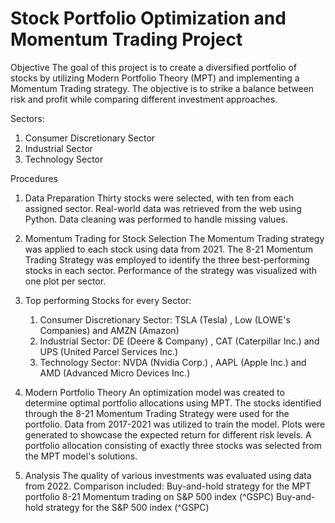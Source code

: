 # Stock Portfolio Optimization and Momentum Trading Project

Objective
The goal of this project is to create a diversified portfolio of stocks by utilizing Modern Portfolio Theory (MPT) and implementing a Momentum Trading strategy. The objective is to strike a balance between risk and profit while comparing different investment approaches.

Sectors:
1. Consumer Discretionary Sector
2. Industrial Sector
3. Technology Sector

Procedures

1. Data Preparation
Thirty stocks were selected, with ten from each assigned sector.
Real-world data was retrieved from the web using Python.
Data cleaning was performed to handle missing values.

2. Momentum Trading for Stock Selection
The Momentum Trading strategy was applied to each stock using data from 2021.
The 8-21 Momentum Trading Strategy was employed to identify the three best-performing stocks in each sector.
Performance of the strategy was visualized with one plot per sector.

3. Top performing Stocks for every Sector:
    1. Consumer Discretionary Sector: TSLA (Tesla) , Low (LOWE's Companies) and AMZN (Amazon)
    2. Industrial Sector: DE (Deere & Company) , CAT (Caterpillar Inc.) and UPS (United Parcel Services Inc.)
    3. Technology Sector: NVDA (Nvidia Corp.) , AAPL (Apple Inc.) and AMD (Advanced Micro Devices Inc.)


4. Modern Portfolio Theory
An optimization model was created to determine optimal portfolio allocations using MPT.
The stocks identified through the 8-21 Momentum Trading Strategy were used for the portfolio.
Data from 2017-2021 was utilized to train the model.
Plots were generated to showcase the expected return for different risk levels.
A portfolio allocation consisting of exactly three stocks was selected from the MPT model's solutions.

5. Analysis
The quality of various investments was evaluated using data from 2022.
Comparison included:
Buy-and-hold strategy for the MPT portfolio
8-21 Momentum trading on S&P 500 index (^GSPC)
Buy-and-hold strategy for the S&P 500 index (^GSPC)

